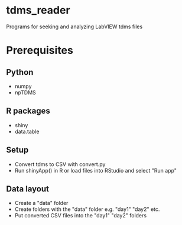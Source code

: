 # tdms_reader

Programs for seeking and analyzing LabVIEW tdms files

# Prerequisites

## Python

- numpy
- npTDMS

## R packages

- shiny
- data.table

## Setup

- Convert tdms to CSV with convert.py
- Run shinyApp() in R or load files into RStudio and select "Run app"

## Data layout

- Create a "data" folder
- Create folders with the "data" folder e.g. "day1" "day2" etc.
- Put converted CSV files into the "day1" "day2" folders
